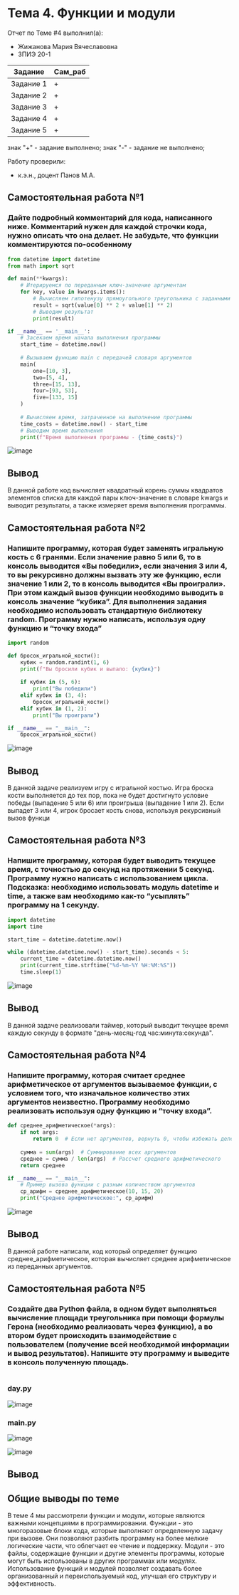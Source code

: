 # Тема 4. Функции и модули
Отчет по Теме #4 выполнил(а):
- Жижанова Мария Вячеславовна
- ЗПИЭ 20-1

| Задание | Сам_раб |
| ------ |  ------ |
| Задание 1 | + | - |
| Задание 2 | + | - |
| Задание 3 | + | - |
| Задание 4 | + | - |
| Задание 5 | + | - |


знак "+" - задание выполнено; знак "-" - задание не выполнено;

Работу проверили:
- к.э.н., доцент Панов М.А.


## Самостоятельная работа №1
### Дайте подробный комментарий для кода, написанного ниже. Комментарий нужен для каждой строчки кода, нужно описать что она делает. Не забудьте, что функции комментируются по-особенному


```python
from datetime import datetime
from math import sqrt

def main(**kwargs):
    # Итерируемся по переданным ключ-значение аргументам
    for key, value in kwargs.items():
        # Вычисляем гипотенузу прямоугольного треугольника с заданными катетами
        result = sqrt(value[0] ** 2 + value[1] ** 2) 
        # Выводим результат
        print(result)

if __name__ == '__main__':
    # Засекаем время начала выполнения программы
    start_time = datetime.now()
    
    # Вызываем функцию main с передачей словаря аргументов
    main(
        one=[10, 3],
        two=[5, 4],
        three=[15, 13],
        four=[93, 53],
        five=[133, 15]
    )
    
    # Вычисляем время, затраченное на выполнение программы
    time_costs = datetime.now() - start_time
    # Выводим время выполнения
    print(f"Время выполнения программы - {time_costs}")

```

![image](https://github.com/MariaZhizhanova/lab/assets/145640698/1e875f5b-e7e7-4734-8672-26c7ad62c1c8)

## Вывод
В данной работе код вычисляет квадратный корень суммы квадратов элементов списка для каждой пары ключ-значение в словаре kwargs и выводит результаты, а также измеряет время выполнения программы.
  
## Самостоятельная работа №2
### Напишите программу, которая будет заменять игральную кость с 6 гранями. Если значение равно 5 или 6, то в консоль выводится «Вы победили», если значения 3 или 4, то вы рекурсивно должны вызвать эту же функцию, если значение 1 или 2, то в консоль выводится «Вы проиграли». При этом каждый вызов функции необходимо выводить в консоль значение “кубика”. Для выполнения задания необходимо использовать стандартную библиотеку random. Программу нужно написать, используя одну функцию и “точку входа”

```python
import random

def бросок_игральной_кости():
    кубик = random.randint(1, 6)
    print(f"Вы бросили кубик и выпало: {кубик}")
    
    if кубик in (5, 6):
        print("Вы победили")
    elif кубик in (3, 4):
        бросок_игральной_кости()
    elif кубик in (1, 2):
        print("Вы проиграли")

if __name__ == "__main__":
    бросок_игральной_кости()
```

![image](https://github.com/MariaZhizhanova/lab/assets/145640698/3b32e7c9-186e-4ee0-8a7a-45ea3371093a)

## Вывод
В данной задаче реализуем игру с игральной костью. Игра броска кости выполняется до тех пор, пока не будет достигнуто условие победы (выпадение 5 или 6) или проигрыша (выпадение 1 или 2). Если выпадет 3 или 4, игрок бросает кость снова, используя рекурсивный вызов функци
  
## Самостоятельная работа №3

### Напишите программу, которая будет выводить текущее время, с точностью до секунд на протяжении 5 секунд. Программу нужно написать с использованием цикла. Подсказка: необходимо использовать модуль datetime и time, а также вам необходимо как-то “усыплять” программу на 1 секунду.

```python
import datetime
import time

start_time = datetime.datetime.now()

while (datetime.datetime.now() - start_time).seconds < 5:
    current_time = datetime.datetime.now()
    print(current_time.strftime("%d-%m-%Y %H:%M:%S"))
    time.sleep(1)
```

![image](https://github.com/MariaZhizhanova/lab/assets/145640698/80e9a7e4-fff0-42c1-b16e-76925243e87d)

## Вывод
В данной задаче реализовали таймер, который выводит текущее время каждую секунду в формате "день-месяц-год час:минута:секунда".

## Самостоятельная работа №4

### Напишите программу, которая считает среднее арифметическое от аргументов вызываемое функции, с условием того, что изначальное количество этих аргументов неизвестно. Программу необходимо реализовать используя одну функцию и “точку входа”.

```python
def среднее_арифметическое(*args):
    if not args:
        return 0  # Если нет аргументов, вернуть 0, чтобы избежать деления на ноль
    
    сумма = sum(args)  # Суммирование всех аргументов
    среднее = сумма / len(args)  # Рассчет среднего арифметического
    return среднее

if __name__ == "__main__":
    # Пример вызова функции с разным количеством аргументов
    ср_арифм = среднее_арифметическое(10, 15, 20)
    print("Среднее арифметическое:", ср_арифм)
```
![image](https://github.com/MariaZhizhanova/lab/assets/145640698/34c1b849-c7f2-4981-815a-2a7ca3f2c9d5)

## Вывод
В данной работе написали, код который определяет функцию среднее_арифметическое, которая вычисляет среднее арифметическое из переданных аргументов. 

## Самостоятельная работа №5
### Создайте два Python файла, в одном будет выполняться вычисление площади треугольника при помощи формулы Герона (необходимо реализовать через функцию), а во втором будет происходить взаимодействие с пользователем (получение всей необходимой информации и вывод результатов). Напишите эту программу и выведите в консоль полученную площадь.


```python

```
### day.py
![image](https://github.com/MariaZhizhanova/lab/assets/145640698/cde5ae3a-e3c1-4387-8910-7c0ac5e95f96)
### main.py

![image](https://github.com/MariaZhizhanova/lab/assets/145640698/7e0faa48-79ee-4d3b-91c2-c0cb2abc0bca)

![image](https://github.com/MariaZhizhanova/lab/assets/145640698/db58ac67-65a0-4988-8a7b-e28fb99a8d04)

## Вывод 
## Общие выводы по теме
В теме 4 мы рассмотрели функции и модули, которые являются важными концепциями в программировании. Функции - это многоразовые блоки кода, которые выполняют определенную задачу при вызове. Они позволяют разбить программу на более мелкие логические части, что облегчает ее чтение и поддержку. Модули - это файлы, содержащие функции и другие элементы программы, которые могут быть использованы в других программах или модулях. Использование функций и модулей позволяет создавать более организованный и переиспользуемый код, улучшая его структуру и эффективность.


